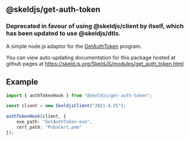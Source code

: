 ## @skeldjs/get-auth-token

### Deprecated in favour of using @skeldjs/client by itself, which has been updated to use @skeldjs/dtls.

A simple node.js adaptor for the [GetAuthToken](https://github.com/auproximity/GetAuthToken) program.

You can view auto-updating documentation for this package hosted at github pages at https://skeld.js.org/SkeldJS/modules/get_auth_token.html

## Example
```ts
import { authTokenHook } from "@skeldjs/get-auth-token";

const client = new SkeldjsClient("2021.4.25");

authTokenHook(client, {
    exe_path: "GetAuthToken.exe",
    cert_path: "PubsCert.pem"
});
```

